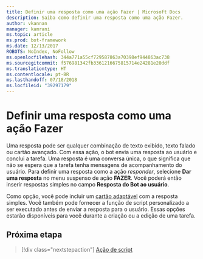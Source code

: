 ```yaml
---
title: Definir uma resposta como uma ação Fazer | Microsoft Docs
description: Saiba como definir uma resposta como uma ação Fazer.
author: vkannan
manager: kamrani
ms.topic: article
ms.prod: bot-framework
ms.date: 12/13/2017
ROBOTS: NoIndex, NoFollow
ms.openlocfilehash: 344a771a55cf729587863a70398ef944863ac738
ms.sourcegitcommit: f576981342fb3361216675815714e24281e20ddf
ms.translationtype: HT
ms.contentlocale: pt-BR
ms.lasthandoff: 07/18/2018
ms.locfileid: "39297179"
---
```

# <a name="define-a-reply-as-a-do-action"></a>Definir uma resposta como uma ação Fazer

Uma resposta pode ser qualquer combinação de texto exibido, texto falado ou cartão avançado. Com essa ação, o bot envia uma resposta ao usuário e conclui a tarefa. Uma resposta é uma conversa única, o que significa que não se espera que a tarefa tenha mensagens de acompanhamento do usuário. Para definir uma resposta como a ação *responder*, selecione **Dar uma resposta** no menu suspenso de ação **FAZER**. Você poderá então inserir respostas simples no campo **Resposta do Bot ao usuário**.

Como opção, você pode incluir um [cartão adaptável](conversation-designer-adaptive-cards.md) com a resposta simples. Você também pode fornecer a função de script personalizado a ser executado antes de enviar a resposta para o usuário. Essas opções estarão disponíveis para você durante a criação ou a edição de uma tarefa. 

## <a name="next-step"></a>Próxima etapa
> [!div class="nextstepaction"]
> [Ação de script](conversation-designer-script-function.md)
